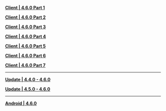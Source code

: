 **[Client | 4.6.0  Part 1](Link_Error)**

**[Client | 4.6.0  Part 2](Link_Error)**

**[Client | 4.6.0  Part 3](Link_Error)**

**[Client | 4.6.0  Part 4](Link_Error)**

**[Client | 4.6.0  Part 5](Link_Error)**

**[Client | 4.6.0  Part 6](Link_Error)**

**[Client | 4.6.0  Part 7](Link_Error)**

---

**[Update | 4.4.0 - 4.6.0](Link_Error)**

**[Update | 4.5.0 - 4.6.0](Link_Error)**

---

**[Android | 4.6.0](https://autopatchcn.yuanshen.com/client_app/download/Android/20240416103648_ZdHhq03TDhSpRocX/mihoyo/yuanshen_4.6.0.apk)**
